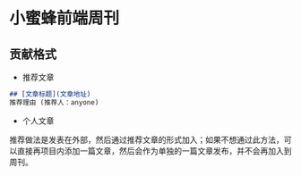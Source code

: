 # 小蜜蜂前端周刊

## 贡献格式

+ 推荐文章

```markdown
## [文章标题](文章地址)
推荐理由 (推荐人：anyone)
```

+ 个人文章

推荐做法是发表在外部，然后通过推荐文章的形式加入；如果不想通过此方法，可以直接再项目内添加一篇文章，然后会作为单独的一篇文章发布，并不会再加入到周刊。